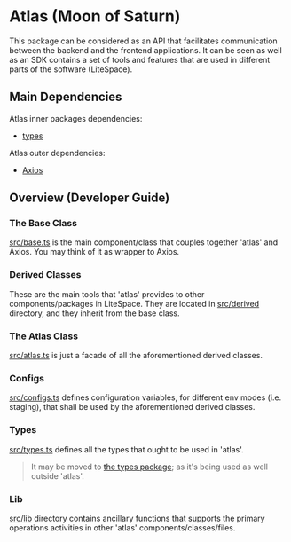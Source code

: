 # Atlas (Moon of Saturn)

This package can be considered as an API that facilitates communication between the backend and the frontend applications. It can be seen as well as an SDK contains a set of tools and features that are used in different parts of the software (LiteSpace).

## Main Dependencies

Atlas inner packages dependencies:
- [types](../types/README.md)

Atlas outer dependencies:
- [Axios](https://www.npmjs.com/package/axios)

## Overview (Developer Guide)

### The Base Class

[src/base.ts](./src/base.ts) is the main component/class that couples together 'atlas' and Axios. You may think of it as wrapper to Axios.

### Derived Classes

These are the main tools that 'atlas' provides to other components/packages in LiteSpace. They are located in [src/derived](./src/derived/) directory, and they inherit from the base class.

### The Atlas Class

[src/atlas.ts](./src/atlas.ts) is just a facade of all the aforementioned derived classes.

### Configs

[src/configs.ts](./src/configs.ts) defines configuration variables, for different env modes (i.e. staging), that shall be used by the aforementioned derived classes.

### Types

[src/types.ts](./src/types.ts) defines all the types that ought to be used in 'atlas'.

> It may be moved to [the types package](../types/README.md); as it's being used as well outside 'atlas'.

### Lib

[src/lib](./src/lib) directory contains ancillary functions that supports the primary operations activities in other 'atlas' components/classes/files.
